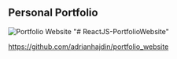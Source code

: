 ## Personal Portfolio

![Portfolio Website](https://i.ibb.co/WgPMpts/image.png)
"# ReactJS-PortfolioWebsite" 

https://github.com/adrianhajdin/portfolio_website
